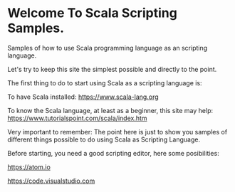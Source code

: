 # Welcome To Scala Scripting Samples.

Samples of how to use Scala programming language as an scripting language.

Let's try to keep this site the simplest possible and directly to the point.

The first thing to do to start using Scala as a scripting language is:

To have Scala installed: https://www.scala-lang.org

To know the Scala language, at least as a beginner, this site may help: https://www.tutorialspoint.com/scala/index.htm

Very important to remember: The point here is just to show you samples of different things possible to do using Scala as Scripting Language.

Before starting, you need a good scripting editor, here some posibilities:

https://atom.io

https://code.visualstudio.com
